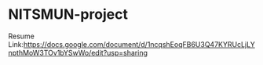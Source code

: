 # NITSMUN-project
Resume Link:https://docs.google.com/document/d/1ncqshEoqFB6U3Q47KYRUcLjLYnpthMoW3TOv1bYSwWo/edit?usp=sharing
